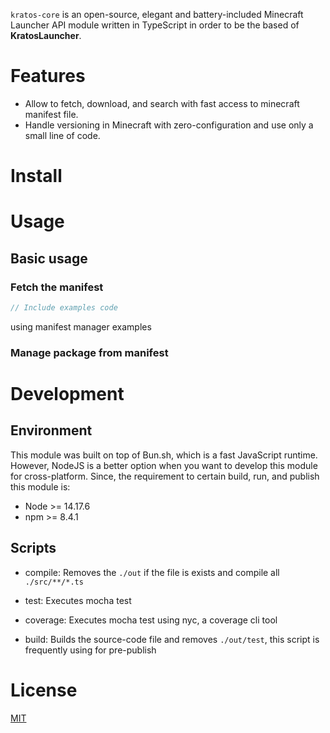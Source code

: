 `kratos-core` is an open-source, elegant and battery-included Minecraft Launcher API module written in TypeScript in order to be the based of **KratosLauncher**.

 <!-- This module is using to build KratosLauncher. -->

# Features

- Allow to fetch, download, and search with fast access to minecraft manifest file.
- Handle versioning in Minecraft with zero-configuration and use only a small line of code.

# Install

<!-- TODO: fix this line after published -->

# Usage

## Basic usage
### Fetch the manifest

```ts
// Include examples code
```

using manifest manager examples

### Manage package from manifest
<!-- TODO: do something here -->

# Development

## Environment

This module was built on top of Bun.sh, which is a fast JavaScript runtime. However, NodeJS is a better option when you want to develop this module for cross-platform. Since, the requirement to certain build, run, and publish this module is:

- Node >= 14.17.6
- npm >= 8.4.1

## Scripts

- compile: Removes the `./out` if the file is exists and compile all `./src/**/*.ts`

- test: Executes mocha test
- coverage: Executes mocha test using nyc, a coverage cli tool
- build: Builds the source-code file and removes `./out/test`, this script is frequently using for pre-publish

# License
[MIT](LICENSE.md)
